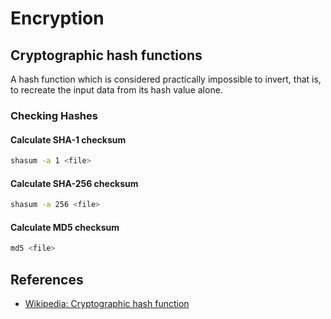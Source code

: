 # Encryption

## Cryptographic hash functions

A hash function which is considered practically impossible to invert, that is, to recreate the input data from its hash value alone.

### Checking Hashes

#### Calculate SHA-1 checksum

```sh
shasum -a 1 <file>
```

#### Calculate SHA-256 checksum

```sh
shasum -a 256 <file>
```

#### Calculate MD5 checksum

```sh
md5 <file>
```

## References

-   [Wikipedia: Cryptographic hash function](https://en.wikipedia.org/wiki/Cryptographic_hash_function)
